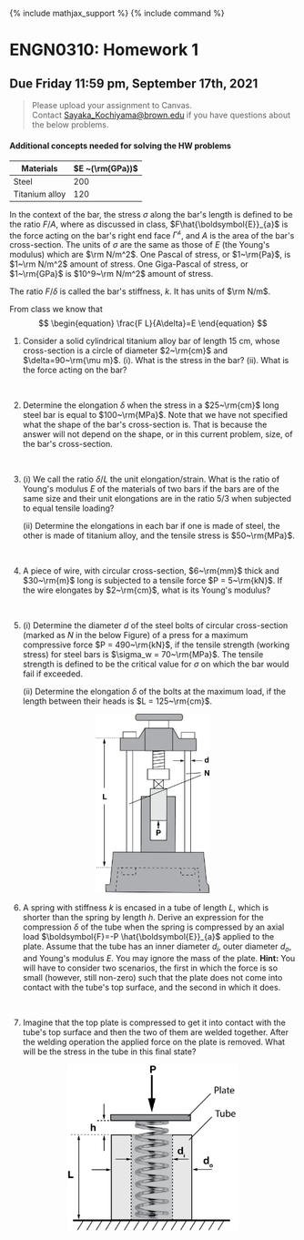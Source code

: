 {% include mathjax_support %}
{% include command %}



# ENGN0310: Homework 1
## Due Friday 11:59 pm, September 17th, 2021




> Please upload your assignment to Canvas.<br/>
> Contact Sayaka_Kochiyama@brown.edu if you have questions about the below problems.   




#### Additional concepts needed for solving the HW problems



| Materials      | $E ~(\rm{GPa})$ |
|----------------|-----------------|
| Steel          | 200             |
| Titanium alloy | 120             |





  In the context of the bar, the  stress $\sigma$ along the bar's length is defined to be the ratio $F/A$, where as discussed in class, $F\hat{\boldsymbol{E}}_{a}$ is the force acting on the bar's right end face $\Gamma^{\mathscr{h}}$, and $A$ is the area of the bar's cross-section. The units of $\sigma$ are the same as those of $E$ (the Young's modulus) which are $\rm N/m^2$. One Pascal of stress, or $1~\rm{Pa}$, is $1~\rm N/m^2$ amount of stress.  One Giga-Pascal of stress, or $1~\rm{GPa}$ is $10^9~\rm N/m^2$ amount of stress. 
  
  The ratio $F/\delta$ is called the bar's stiffness, $k$. It has units of $\rm N/m$.

From class we know that
$$
\begin{equation}
\frac{F L}{A\delta}=E
\end{equation}
$$

<p>


1. Consider a solid cylindrical titanium alloy bar of length 15 cm, whose cross-section is a circle of diameter $2~\rm{cm}$ and  $\delta=90~\rm{\mu m}$. 
 (i). What is the stress in the bar?
 (ii). What is the force acting on the bar?  
<br/>

2. Determine the elongation $\delta$ when the  stress in a $25~\rm{cm}$ long steel bar is equal to $100~\rm{MPa}$. Note that we have not specified what the shape of the bar's cross-section is. That is because the answer will not depend on the shape, or in this current problem, size, of the bar's cross-section. 
<br/>

3. (i) We call the ratio $\delta/L$ the unit elongation/strain. What is the ratio of Young's modulus $E$ of the materials of two bars if the bars are of the same size and their unit elongations are in the ratio 5/3 when subjected to equal tensile loading?

    (ii) Determine the elongations in each bar if one is made of steel, the other is made of titanium alloy, and the tensile stress is $50~\rm{MPa}$.
<br/>

4. A piece of wire, with circular cross-section, $6~\rm{mm}$ thick and $30~\rm{m}$ long is subjected to a tensile force $P = 5~\rm{kN}$. If the wire elongates by $2~\rm{cm}$, what is its Young's modulus?
<br/>

5. (i) Determine the diameter $d$ of the steel bolts of circular cross-section (marked as $N$ in the below Figure) of a press for a maximum compressive force $P = 490~\rm{kN}$, if the tensile strength (working stress) for steel bars  is $\sigma_w = 70~\rm{MPa}$. The tensile strength is defined to be the critical value for $\sigma$ on which the bar would fail if exceeded.

    (ii) Determine the elongation $\delta$ of the bolts at the maximum load, if the length between their heads is $L = 125~\rm{cm}$.

<p align="center">
    <img src="HW1-8.png" alt="drawing" width="200"/>
<p/>

6. A spring with stiffness $k$ is encased in a tube of length $L$, which is shorter than the spring by length $h$. Derive an expression for the compression $\delta$ of the tube when the spring is compressed by an axial load $\boldsymbol{F}=-P \hat{\boldsymbol{E}}_{a}$ applied to the plate. Assume that the tube has an inner diameter $d_i$, outer diameter $d_o$, and Young's modulus $E$. You may ignore the mass of the plate. **Hint:** You will have to consider two scenarios, the first in which the force is so small (however, still non-zero) such that the plate does not come into contact with the tube's top surface, and the second in which it does.
<br/>

7. Imagine that the top plate is compressed to get it into contact with the tube's top surface and then the two of them are welded together. After the welding operation the applied force on the plate is removed. What will be the stress in the tube in this final state?

<p align="center">
    <img src="HW1-9.png" alt="drawing" width="300"/>
<p/>

<p/>


<!-- 6. A structure consisting of two equal steel bars 5 meters long and with hinged ends is submitted to the action of a vertical load P. Determine the necessary cross sectional areas of the bars and the deflection of the point $B$ ($BB'$) when $P = 20~\rm{kN}$ and the working stress is $\sigma_w = 70~\rm{MPa}$.The initial angle of inclination of the bars is $\theta = 30~\degree$.  -->